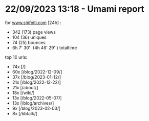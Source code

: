 # 22/09/2023 13:18 - Umami report
for www.shifeiti.com [24h] :

 - 342 (173) page views
 - 104 (36) uniques
 - 74 (25) bounces
 - 6h 7' 30'' (4h 46' 29'') totaltime


top 10 urls:
 - 74x [/]
 - 60x [/blog/2022-12-09/]
 - 37x [/blog/2023-01-12/]
 - 21x [/blog/2022-12-22/]
 - 21x [/about/]
 - 18x [/wiki/]
 - 13x [/blog/2022-05-07/]
 - 13x [/blog/archives/]
 - 9x [/blog/2023-02-03/]
 - 8x [/bbtalk/]


